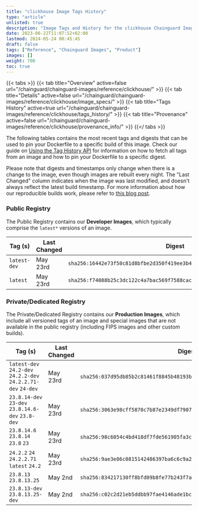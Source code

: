 ```yaml
---
title: "clickhouse Image Tags History"
type: "article"
unlisted: true
description: "Image Tags and History for the clickhouse Chainguard Image"
date: 2023-06-22T11:07:52+02:00
lastmod: 2024-05-24 00:45:45
draft: false
tags: ["Reference", "Chainguard Images", "Product"]
images: []
weight: 700
toc: true
---
```


{{< tabs >}}
{{< tab title="Overview" active=false url="/chainguard/chainguard-images/reference/clickhouse/" >}}
{{< tab title="Details" active=false url="/chainguard/chainguard-images/reference/clickhouse/image_specs/" >}}
{{< tab title="Tags History" active=true url="/chainguard/chainguard-images/reference/clickhouse/tags_history/" >}}
{{< tab title="Provenance" active=false url="/chainguard/chainguard-images/reference/clickhouse/provenance_info/" >}}
{{</ tabs >}}

The following tables contains the most recent tags and digests that can be used to pin your Dockerfile to a specific build of this image. Check our guide on [Using the Tag History API](/chainguard/chainguard-images/using-the-tag-history-api/) for information on how to fetch all tags from an image and how to pin your Dockerfile to a specific digest.

Please note that digests and timestamps only change when there is a change to the image, even though images are rebuilt every night. The "Last Changed" column indicates when the image was last modified, and doesn't always reflect the latest build timestamp. For more information about how our reproducible builds work, please refer to [this blog post](https://www.chainguard.dev/unchained/reproducing-chainguards-reproducible-image-builds).

### Public Registry
The Public Registry contains our **Developer Images**, which typically comprise the `latest*` versions of an image.

| Tag (s)       | Last Changed | Digest                                                                    |
|---------------|--------------|---------------------------------------------------------------------------|
|  `latest-dev` | May 23rd     | `sha256:16442e73f50c81d8bfbe2d350f419ee3b48994213487d56de45d7145c81774ef` |
|  `latest`     | May 23rd     | `sha256:f74088b25c3dc122c4a7bac569f7588caceffc5ddbcdcf8982612dc55154758e` |


### Private/Dedicated Registry
The Private/Dedicated Registry contains our **Production Images**, which include all versioned tags of an image and special images that are not available in the public registry (including FIPS images and other custom builds).

| Tag (s)                                                        | Last Changed | Digest                                                                    |
|----------------------------------------------------------------|--------------|---------------------------------------------------------------------------|
|  `latest-dev` `24.2-dev` `24.2.2-dev` `24.2.2.71-dev` `24-dev` | May 23rd     | `sha256:037d95db85b2c81461f8845b48193b5a1aa5e2afd498337ac6dac18dad22c781` |
|  `23.8.14-dev` `23-dev` `23.8.14.6-dev` `23.8-dev`             | May 23rd     | `sha256:3063e98cff5870c7b87e2349df7907c040aa940c21f154a2c01b32772ae77b02` |
|  `23.8.14.6` `23.8.14` `23.8` `23`                             | May 23rd     | `sha256:98c6054c4bd418df7fde561905fa3cb80b68bc7c957424edb834766c663e08ad` |
|  `24.2.2` `24` `24.2.2.71` `latest` `24.2`                     | May 23rd     | `sha256:9ae3e06c0815142486397ba6c6c9a20072880f0dd47ef11ca461f2d84b2ac1b3` |
|  `23.8.13` `23.8.13.25`                                        | May 2nd      | `sha256:834217130ff8bfd09b8fe77b243f7a5bc9fb0bde3cb4073e717cffed2736b433` |
|  `23.8.13-dev` `23.8.13.25-dev`                                | May 2nd      | `sha256:c02c2d21eb5ddbb97fae4146ade1bc2bcd253b7da9173ce17a516ee7c64693f6` |

